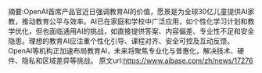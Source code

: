 摘要:OpenAI首席产品官近日强调教育AI的价值，愿景是为全球30亿儿童提供AI家教，推动教育公平与效率。AI已在家庭和学校中广泛应用，如个性化学习计划和教学优化，但也面临通用AI的挑战，如直接提供答案、内容偏差、专业性不足和安全隐患。理想的教育AI应注重个性化引导、课程对齐、安全可控及互动反馈。OpenAI等机构正加速布局教育AI，未来将聚焦专业化与普惠化，解决技术、硬件、隐私和区域差异等挑战。
原文url:https://www.aibase.com/zh/news/17276